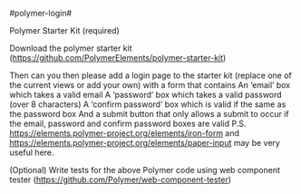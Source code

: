 #polymer-login#

Polymer Starter Kit (required)

Download the polymer starter kit (https://github.com/PolymerElements/polymer-starter-kit)
 
Then can you then please add a login page to the starter kit (replace one of the current views or add your own) with a form that contains
An ‘email’ box which takes a valid email
A ‘password’ box which takes a valid password (over 8 characters)
A ‘confirm password’ box which is valid if the same as the password box
And a submit button that only allows a submit to occur if the email, password and confirm password boxes are valid
P.S. https://elements.polymer-project.org/elements/iron-form and https://elements.polymer-project.org/elements/paper-input may be very useful here.

(Optional) Write tests for the above Polymer code using web component tester (https://github.com/Polymer/web-component-tester)
